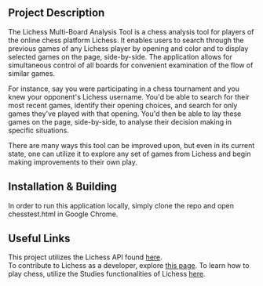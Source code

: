## Project Description
The Lichess Multi-Board Analysis Tool is a chess analysis tool for players of the online chess platform Lichess. It enables users to search through the previous games of any Lichess player by opening and color and to display selected games on the page, side-by-side. The application allows for simultaneous control of all boards for convenient examination of the flow of similar games.   

For instance, say you were participating in a chess tournament and you knew your opponent's Lichess username. You'd be able to search for their most recent games, identify their opening choices, and search for only games they've played with that opening. You'd then be able to lay these games on the page, side-by-side, to analyse their decision making in specific situations.   

There are many ways this tool can be improved upon, but even in its current state, one can utilize it to explore any set of games from Lichess and begin making improvements to their own play.   

## Installation & Building
In order to run this application locally, simply clone the repo and open chesstest.html in Google Chrome.  

## Useful Links
This project utilizes the Lichess API found [here](https://lichess.org/api).  
To contribute to Lichess as a developer, explore [this page](https://lichess.org/help/contribute).
To learn how to play chess, utilize the Studies functionalities of Lichess [here](https://lichess.org/study).


